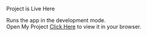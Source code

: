 Project is Live Here

Runs the app in the development mode.\
Open My Project [Click Here](https://github.com/Hariom2312/HariomTodoProject.git) to view it in your browser.
